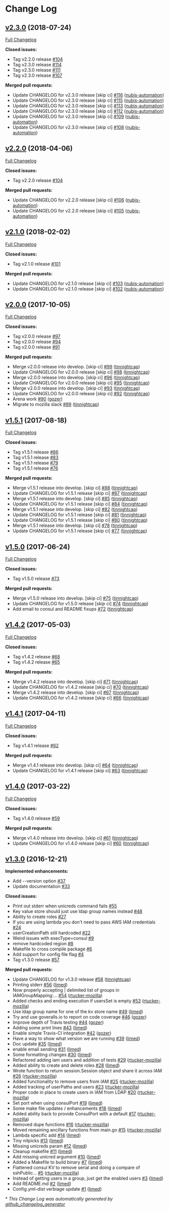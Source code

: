 # Change Log

## [v2.3.0](https://github.com/nubisproject/nubis-bastionsshkey/tree/v2.3.0) (2018-07-24)
[Full Changelog](https://github.com/nubisproject/nubis-bastionsshkey/compare/v2.2.0...v2.3.0)

**Closed issues:**

- Tag v2.2.0 release [\#104](https://github.com/nubisproject/nubis-bastionsshkey/issues/104)
- Tag v2.3.0 release [\#114](https://github.com/nubisproject/nubis-bastionsshkey/issues/114)
- Tag v2.3.0 release [\#111](https://github.com/nubisproject/nubis-bastionsshkey/issues/111)
- Tag v2.3.0 release [\#107](https://github.com/nubisproject/nubis-bastionsshkey/issues/107)

**Merged pull requests:**

- Update CHANGELOG for v2.3.0 release \[skip ci\] [\#116](https://github.com/nubisproject/nubis-bastionsshkey/pull/116) ([nubis-automation](https://github.com/nubis-automation))
- Update CHANGELOG for v2.3.0 release \[skip ci\] [\#115](https://github.com/nubisproject/nubis-bastionsshkey/pull/115) ([nubis-automation](https://github.com/nubis-automation))
- Update CHANGELOG for v2.3.0 release \[skip ci\] [\#113](https://github.com/nubisproject/nubis-bastionsshkey/pull/113) ([nubis-automation](https://github.com/nubis-automation))
- Update CHANGELOG for v2.3.0 release \[skip ci\] [\#112](https://github.com/nubisproject/nubis-bastionsshkey/pull/112) ([nubis-automation](https://github.com/nubis-automation))
- Update CHANGELOG for v2.3.0 release \[skip ci\] [\#109](https://github.com/nubisproject/nubis-bastionsshkey/pull/109) ([nubis-automation](https://github.com/nubis-automation))
- Update CHANGELOG for v2.3.0 release \[skip ci\] [\#108](https://github.com/nubisproject/nubis-bastionsshkey/pull/108) ([nubis-automation](https://github.com/nubis-automation))

## [v2.2.0](https://github.com/nubisproject/nubis-bastionsshkey/tree/v2.2.0) (2018-04-06)
[Full Changelog](https://github.com/nubisproject/nubis-bastionsshkey/compare/v2.1.0...v2.2.0)

**Closed issues:**

- Tag v2.2.0 release [\#104](https://github.com/nubisproject/nubis-bastionsshkey/issues/104)

**Merged pull requests:**

- Update CHANGELOG for v2.2.0 release \[skip ci\] [\#106](https://github.com/nubisproject/nubis-bastionsshkey/pull/106) ([nubis-automation](https://github.com/nubis-automation))
- Update CHANGELOG for v2.2.0 release \[skip ci\] [\#105](https://github.com/nubisproject/nubis-bastionsshkey/pull/105) ([nubis-automation](https://github.com/nubis-automation))

## [v2.1.0](https://github.com/nubisproject/nubis-bastionsshkey/tree/v2.1.0) (2018-02-02)
[Full Changelog](https://github.com/nubisproject/nubis-bastionsshkey/compare/v2.0.0...v2.1.0)

**Closed issues:**

- Tag v2.1.0 release [\#101](https://github.com/nubisproject/nubis-bastionsshkey/issues/101)

**Merged pull requests:**

- Update CHANGELOG for v2.1.0 release \[skip ci\] [\#103](https://github.com/nubisproject/nubis-bastionsshkey/pull/103) ([nubis-automation](https://github.com/nubis-automation))
- Update CHANGELOG for v2.1.0 release \[skip ci\] [\#102](https://github.com/nubisproject/nubis-bastionsshkey/pull/102) ([nubis-automation](https://github.com/nubis-automation))

## [v2.0.0](https://github.com/nubisproject/nubis-bastionsshkey/tree/v2.0.0) (2017-10-05)
[Full Changelog](https://github.com/nubisproject/nubis-bastionsshkey/compare/v1.5.1...v2.0.0)

**Closed issues:**

- Tag v2.0.0 release [\#97](https://github.com/nubisproject/nubis-bastionsshkey/issues/97)
- Tag v2.0.0 release [\#94](https://github.com/nubisproject/nubis-bastionsshkey/issues/94)
- Tag v2.0.0 release [\#91](https://github.com/nubisproject/nubis-bastionsshkey/issues/91)

**Merged pull requests:**

- Merge v2.0.0 release into develop. \[skip ci\] [\#99](https://github.com/nubisproject/nubis-bastionsshkey/pull/99) ([tinnightcap](https://github.com/tinnightcap))
- Update CHANGELOG for v2.0.0 release \[skip ci\] [\#98](https://github.com/nubisproject/nubis-bastionsshkey/pull/98) ([tinnightcap](https://github.com/tinnightcap))
- Merge v2.0.0 release into develop. \[skip ci\] [\#96](https://github.com/nubisproject/nubis-bastionsshkey/pull/96) ([tinnightcap](https://github.com/tinnightcap))
- Update CHANGELOG for v2.0.0 release \[skip ci\] [\#95](https://github.com/nubisproject/nubis-bastionsshkey/pull/95) ([tinnightcap](https://github.com/tinnightcap))
- Merge v2.0.0 release into develop. \[skip ci\] [\#93](https://github.com/nubisproject/nubis-bastionsshkey/pull/93) ([tinnightcap](https://github.com/tinnightcap))
- Update CHANGELOG for v2.0.0 release \[skip ci\] [\#92](https://github.com/nubisproject/nubis-bastionsshkey/pull/92) ([tinnightcap](https://github.com/tinnightcap))
- Arena work [\#90](https://github.com/nubisproject/nubis-bastionsshkey/pull/90) ([gozer](https://github.com/gozer))
- Migrate to mozilla slack [\#89](https://github.com/nubisproject/nubis-bastionsshkey/pull/89) ([tinnightcap](https://github.com/tinnightcap))

## [v1.5.1](https://github.com/nubisproject/nubis-bastionsshkey/tree/v1.5.1) (2017-08-18)
[Full Changelog](https://github.com/nubisproject/nubis-bastionsshkey/compare/v1.5.0...v1.5.1)

**Closed issues:**

- Tag v1.5.1 release [\#86](https://github.com/nubisproject/nubis-bastionsshkey/issues/86)
- Tag v1.5.1 release [\#83](https://github.com/nubisproject/nubis-bastionsshkey/issues/83)
- Tag v1.5.1 release [\#79](https://github.com/nubisproject/nubis-bastionsshkey/issues/79)
- Tag v1.5.1 release [\#76](https://github.com/nubisproject/nubis-bastionsshkey/issues/76)

**Merged pull requests:**

- Merge v1.5.1 release into develop. \[skip ci\] [\#88](https://github.com/nubisproject/nubis-bastionsshkey/pull/88) ([tinnightcap](https://github.com/tinnightcap))
- Update CHANGELOG for v1.5.1 release \[skip ci\] [\#87](https://github.com/nubisproject/nubis-bastionsshkey/pull/87) ([tinnightcap](https://github.com/tinnightcap))
- Merge v1.5.1 release into develop. \[skip ci\] [\#85](https://github.com/nubisproject/nubis-bastionsshkey/pull/85) ([tinnightcap](https://github.com/tinnightcap))
- Update CHANGELOG for v1.5.1 release \[skip ci\] [\#84](https://github.com/nubisproject/nubis-bastionsshkey/pull/84) ([tinnightcap](https://github.com/tinnightcap))
- Merge v1.5.1 release into develop. \[skip ci\] [\#82](https://github.com/nubisproject/nubis-bastionsshkey/pull/82) ([tinnightcap](https://github.com/tinnightcap))
- Update CHANGELOG for v1.5.1 release \[skip ci\] [\#81](https://github.com/nubisproject/nubis-bastionsshkey/pull/81) ([tinnightcap](https://github.com/tinnightcap))
- Update CHANGELOG for v1.5.1 release \[skip ci\] [\#80](https://github.com/nubisproject/nubis-bastionsshkey/pull/80) ([tinnightcap](https://github.com/tinnightcap))
- Merge v1.5.1 release into develop. \[skip ci\] [\#78](https://github.com/nubisproject/nubis-bastionsshkey/pull/78) ([tinnightcap](https://github.com/tinnightcap))
- Update CHANGELOG for v1.5.1 release \[skip ci\] [\#77](https://github.com/nubisproject/nubis-bastionsshkey/pull/77) ([tinnightcap](https://github.com/tinnightcap))

## [v1.5.0](https://github.com/nubisproject/nubis-bastionsshkey/tree/v1.5.0) (2017-06-24)
[Full Changelog](https://github.com/nubisproject/nubis-bastionsshkey/compare/v1.4.2...v1.5.0)

**Closed issues:**

- Tag v1.5.0 release [\#73](https://github.com/nubisproject/nubis-bastionsshkey/issues/73)

**Merged pull requests:**

- Merge v1.5.0 release into develop. \[skip ci\] [\#75](https://github.com/nubisproject/nubis-bastionsshkey/pull/75) ([tinnightcap](https://github.com/tinnightcap))
- Update CHANGELOG for v1.5.0 release \[skip ci\] [\#74](https://github.com/nubisproject/nubis-bastionsshkey/pull/74) ([tinnightcap](https://github.com/tinnightcap))
- Add email to consul and README fixups [\#72](https://github.com/nubisproject/nubis-bastionsshkey/pull/72) ([tinnightcap](https://github.com/tinnightcap))

## [v1.4.2](https://github.com/nubisproject/nubis-bastionsshkey/tree/v1.4.2) (2017-05-03)
[Full Changelog](https://github.com/nubisproject/nubis-bastionsshkey/compare/v1.4.1...v1.4.2)

**Closed issues:**

- Tag v1.4.2 release [\#68](https://github.com/nubisproject/nubis-bastionsshkey/issues/68)
- Tag v1.4.2 release [\#65](https://github.com/nubisproject/nubis-bastionsshkey/issues/65)

**Merged pull requests:**

- Merge v1.4.2 release into develop. \[skip ci\] [\#71](https://github.com/nubisproject/nubis-bastionsshkey/pull/71) ([tinnightcap](https://github.com/tinnightcap))
- Update CHANGELOG for v1.4.2 release \[skip ci\] [\#70](https://github.com/nubisproject/nubis-bastionsshkey/pull/70) ([tinnightcap](https://github.com/tinnightcap))
- Merge v1.4.2 release into develop. \[skip ci\] [\#67](https://github.com/nubisproject/nubis-bastionsshkey/pull/67) ([tinnightcap](https://github.com/tinnightcap))
- Update CHANGELOG for v1.4.2 release \[skip ci\] [\#66](https://github.com/nubisproject/nubis-bastionsshkey/pull/66) ([tinnightcap](https://github.com/tinnightcap))

## [v1.4.1](https://github.com/nubisproject/nubis-bastionsshkey/tree/v1.4.1) (2017-04-11)
[Full Changelog](https://github.com/nubisproject/nubis-bastionsshkey/compare/v1.4.0...v1.4.1)

**Closed issues:**

- Tag v1.4.1 release [\#62](https://github.com/nubisproject/nubis-bastionsshkey/issues/62)

**Merged pull requests:**

- Merge v1.4.1 release into develop. \[skip ci\] [\#64](https://github.com/nubisproject/nubis-bastionsshkey/pull/64) ([tinnightcap](https://github.com/tinnightcap))
- Update CHANGELOG for v1.4.1 release \[skip ci\] [\#63](https://github.com/nubisproject/nubis-bastionsshkey/pull/63) ([tinnightcap](https://github.com/tinnightcap))

## [v1.4.0](https://github.com/nubisproject/nubis-bastionsshkey/tree/v1.4.0) (2017-03-22)
[Full Changelog](https://github.com/nubisproject/nubis-bastionsshkey/compare/v1.3.0...v1.4.0)

**Closed issues:**

- Tag v1.4.0 release [\#59](https://github.com/nubisproject/nubis-bastionsshkey/issues/59)

**Merged pull requests:**

- Merge v1.4.0 release into develop. \[skip ci\] [\#61](https://github.com/nubisproject/nubis-bastionsshkey/pull/61) ([tinnightcap](https://github.com/tinnightcap))
- Update CHANGELOG for v1.4.0 release \[skip ci\] [\#60](https://github.com/nubisproject/nubis-bastionsshkey/pull/60) ([tinnightcap](https://github.com/tinnightcap))

## [v1.3.0](https://github.com/nubisproject/nubis-bastionsshkey/tree/v1.3.0) (2016-12-21)
**Implemented enhancements:**

- Add --version option [\#37](https://github.com/nubisproject/nubis-bastionsshkey/issues/37)
- Update documentation [\#33](https://github.com/nubisproject/nubis-bastionsshkey/issues/33)

**Closed issues:**

- Print out stderr when unicreds command fails [\#55](https://github.com/nubisproject/nubis-bastionsshkey/issues/55)
- Key value store should just use ldap group names instead [\#48](https://github.com/nubisproject/nubis-bastionsshkey/issues/48)
- Ability to create roles [\#27](https://github.com/nubisproject/nubis-bastionsshkey/issues/27)
- If you are using lambda you don't need to pass AWS IAM credentials [\#24](https://github.com/nubisproject/nubis-bastionsshkey/issues/24)
- userCreationPath still hardcoded [\#22](https://github.com/nubisproject/nubis-bastionsshkey/issues/22)
- Weird issues with execType=consul [\#9](https://github.com/nubisproject/nubis-bastionsshkey/issues/9)
- remove hardcoded region [\#8](https://github.com/nubisproject/nubis-bastionsshkey/issues/8)
- Makefile to cross compile package [\#6](https://github.com/nubisproject/nubis-bastionsshkey/issues/6)
- Add support for config file flag [\#4](https://github.com/nubisproject/nubis-bastionsshkey/issues/4)
- Tag v1.3.0 release [\#57](https://github.com/nubisproject/nubis-bastionsshkey/issues/57)

**Merged pull requests:**

- Update CHANGELOG for v1.3.0 release [\#58](https://github.com/nubisproject/nubis-bastionsshkey/pull/58) ([tinnightcap](https://github.com/tinnightcap))
- Printing stderr [\#56](https://github.com/nubisproject/nubis-bastionsshkey/pull/56) ([limed](https://github.com/limed))
- Now properly accepting | delimited list of groups in IAMGroupMapping:… [\#54](https://github.com/nubisproject/nubis-bastionsshkey/pull/54) ([rtucker-mozilla](https://github.com/rtucker-mozilla))
- Added checks and ending execution if usersSet is empty [\#53](https://github.com/nubisproject/nubis-bastionsshkey/pull/53) ([rtucker-mozilla](https://github.com/rtucker-mozilla))
- Use ldap group name for one of the kv store name [\#49](https://github.com/nubisproject/nubis-bastionsshkey/pull/49) ([limed](https://github.com/limed))
- Try and use goveralls.io to report on code coverage [\#46](https://github.com/nubisproject/nubis-bastionsshkey/pull/46) ([gozer](https://github.com/gozer))
- Improve depth of Travis testing [\#44](https://github.com/nubisproject/nubis-bastionsshkey/pull/44) ([gozer](https://github.com/gozer))
- Adding some print lines [\#43](https://github.com/nubisproject/nubis-bastionsshkey/pull/43) ([limed](https://github.com/limed))
- Enable simple Travis-CI integration [\#42](https://github.com/nubisproject/nubis-bastionsshkey/pull/42) ([gozer](https://github.com/gozer))
- Have a way to show what version we are running [\#39](https://github.com/nubisproject/nubis-bastionsshkey/pull/39) ([limed](https://github.com/limed))
- Doc update [\#35](https://github.com/nubisproject/nubis-bastionsshkey/pull/35) ([limed](https://github.com/limed))
- enable email sending [\#31](https://github.com/nubisproject/nubis-bastionsshkey/pull/31) ([limed](https://github.com/limed))
- Some formatting changes [\#30](https://github.com/nubisproject/nubis-bastionsshkey/pull/30) ([limed](https://github.com/limed))
- Refactored adding iam users and addition of tests [\#29](https://github.com/nubisproject/nubis-bastionsshkey/pull/29) ([rtucker-mozilla](https://github.com/rtucker-mozilla))
- Added ability to create and delete roles [\#28](https://github.com/nubisproject/nubis-bastionsshkey/pull/28) ([limed](https://github.com/limed))
- Wrote function to return session.Session object and share it across IAM [\#26](https://github.com/nubisproject/nubis-bastionsshkey/pull/26) ([rtucker-mozilla](https://github.com/rtucker-mozilla))
- Added functionality to remove users from IAM [\#25](https://github.com/nubisproject/nubis-bastionsshkey/pull/25) ([rtucker-mozilla](https://github.com/rtucker-mozilla))
- Added tracking of userPaths and users [\#23](https://github.com/nubisproject/nubis-bastionsshkey/pull/23) ([rtucker-mozilla](https://github.com/rtucker-mozilla))
- Proper code in place to create users in IAM from LDAP [\#20](https://github.com/nubisproject/nubis-bastionsshkey/pull/20) ([rtucker-mozilla](https://github.com/rtucker-mozilla))
- Set port when using consulPort [\#19](https://github.com/nubisproject/nubis-bastionsshkey/pull/19) ([limed](https://github.com/limed))
- Some make file updates / enhancements [\#18](https://github.com/nubisproject/nubis-bastionsshkey/pull/18) ([limed](https://github.com/limed))
- Added ability back to provide ConsulPort with a default [\#17](https://github.com/nubisproject/nubis-bastionsshkey/pull/17) ([rtucker-mozilla](https://github.com/rtucker-mozilla))
- Removed dupe functions [\#16](https://github.com/nubisproject/nubis-bastionsshkey/pull/16) ([rtucker-mozilla](https://github.com/rtucker-mozilla))
- Moved remaining ancillary functions from main.go [\#15](https://github.com/nubisproject/nubis-bastionsshkey/pull/15) ([rtucker-mozilla](https://github.com/rtucker-mozilla))
- Lambda specific add [\#14](https://github.com/nubisproject/nubis-bastionsshkey/pull/14) ([limed](https://github.com/limed))
- Tiny nitpicks [\#13](https://github.com/nubisproject/nubis-bastionsshkey/pull/13) ([limed](https://github.com/limed))
- Missing unicreds param [\#12](https://github.com/nubisproject/nubis-bastionsshkey/pull/12) ([limed](https://github.com/limed))
- Cleanup makefile [\#11](https://github.com/nubisproject/nubis-bastionsshkey/pull/11) ([limed](https://github.com/limed))
- Add missing unicred argument [\#10](https://github.com/nubisproject/nubis-bastionsshkey/pull/10) ([limed](https://github.com/limed))
- Added a Makefile to build binary [\#7](https://github.com/nubisproject/nubis-bastionsshkey/pull/7) ([limed](https://github.com/limed))
- Flattened consul KV to remove serial and doing a compare of sshPublic… [\#5](https://github.com/nubisproject/nubis-bastionsshkey/pull/5) ([rtucker-mozilla](https://github.com/rtucker-mozilla))
- Instead of getting users in a group, just get the enabled users [\#3](https://github.com/nubisproject/nubis-bastionsshkey/pull/3) ([limed](https://github.com/limed))
- Add README.md [\#2](https://github.com/nubisproject/nubis-bastionsshkey/pull/2) ([limed](https://github.com/limed))
- Config.yml-dist verbiage update [\#1](https://github.com/nubisproject/nubis-bastionsshkey/pull/1) ([limed](https://github.com/limed))


\* *This Change Log was automatically generated by [github_changelog_generator](https://github.com/skywinder/Github-Changelog-Generator)*